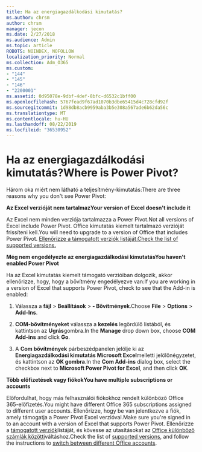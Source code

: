 ```yaml
---
title: Ha az energiagazdálkodási kimutatás?
ms.author: chrsm
author: chrsm
manager: jecon
ms.date: 2/27/2018
ms.audience: Admin
ms.topic: article
ROBOTS: NOINDEX, NOFOLLOW
localization_priority: Normal
ms.collection: Adm_O365
ms.custom:
- "144"
- "145"
- "146"
- "2200001"
ms.assetid: 0d95078e-9dbf-4def-8bfc-d6532c1bff00
ms.openlocfilehash: 5767fead9f67ad1070b3dbe65415d4c728cfd92f
ms.sourcegitcommit: 1d98db8acb9959aba3b5e308a567ade6b62da56c
ms.translationtype: MT
ms.contentlocale: hu-HU
ms.lasthandoff: 08/22/2019
ms.locfileid: "36530952"
---
```

# <a name="where-is-power-pivot"></a><span data-ttu-id="f72db-102">Ha az energiagazdálkodási kimutatás?</span><span class="sxs-lookup"><span data-stu-id="f72db-102">Where is Power Pivot?</span></span>

<span data-ttu-id="f72db-103">Három oka miért nem látható a teljesítmény-kimutatás:</span><span class="sxs-lookup"><span data-stu-id="f72db-103">There are three reasons why you don't see Power Pivot:</span></span>
  
<span data-ttu-id="f72db-104">**Az Excel verzióját nem tartalmaz**</span><span class="sxs-lookup"><span data-stu-id="f72db-104">**Your version of Excel doesn't include it**</span></span>
  
<span data-ttu-id="f72db-105">Az Excel nem minden verziója tartalmazza a Power Pivot.</span><span class="sxs-lookup"><span data-stu-id="f72db-105">Not all versions of Excel include Power Pivot.</span></span> <span data-ttu-id="f72db-106">Office kimutatás kiemelt tartalmazó verzióját frissíteni kell.</span><span class="sxs-lookup"><span data-stu-id="f72db-106">You will need to upgrade to a version of Office that includes Power Pivot.</span></span> [<span data-ttu-id="f72db-107">Ellenőrizze a támogatott verziók listáját.</span><span class="sxs-lookup"><span data-stu-id="f72db-107">Check the list of supported versions.</span></span>](https://support.office.com/article/aa64e217-4b6e-410b-8337-20b87e1c2a4b.aspx)
  
<span data-ttu-id="f72db-108">**Még nem engedélyezte az energiagazdálkodási kimutatás**</span><span class="sxs-lookup"><span data-stu-id="f72db-108">**You haven't enabled Power Pivot**</span></span>
  
<span data-ttu-id="f72db-109">Ha az Excel kimutatás kiemelt támogató verzióiban dolgozik, akkor ellenőrizze, hogy, hogy a bővítmény engedélyezve van:</span><span class="sxs-lookup"><span data-stu-id="f72db-109">If you are working in a version of Excel that supports Power Pivot, check to see that the Add-in is enabled:</span></span>
  
1. <span data-ttu-id="f72db-110">Válassza a **fájl** \> **Beállítások** \> **- Bővítmények**.</span><span class="sxs-lookup"><span data-stu-id="f72db-110">Choose **File** \> **Options** \> **Add-Ins**.</span></span>

2. <span data-ttu-id="f72db-111">**COM-bővítményeket** válassza a **kezelés** legördülő listából, és kattintson az **Ugrás**gombra.</span><span class="sxs-lookup"><span data-stu-id="f72db-111">In the **Manage** drop down box, choose **COM Add-ins** and click **Go**.</span></span>

3. <span data-ttu-id="f72db-112">A **Com bővítmények** párbeszédpanelen jelölje ki az **Energiagazdálkodási kimutatás Microsoft Excel**melletti jelölőnégyzetet, és kattintson az **OK gombra**.</span><span class="sxs-lookup"><span data-stu-id="f72db-112">In the **Com Add-ins** dialog box, select the checkbox next to **Microsoft Power Pivot for Excel**, and then click **OK**.</span></span>

<span data-ttu-id="f72db-113">**Több előfizetések vagy fiókok**</span><span class="sxs-lookup"><span data-stu-id="f72db-113">**You have multiple subscriptions or accounts**</span></span>
  
<span data-ttu-id="f72db-114">Előfordulhat, hogy más felhasználói fiókokhoz rendelt különböző Office 365-előfizetés.</span><span class="sxs-lookup"><span data-stu-id="f72db-114">You might have different Office 365 subscriptions assigned to different user accounts.</span></span> <span data-ttu-id="f72db-115">Ellenőrizze, hogy be van jelentkezve a fiók, amely támogatja a Power Pivot Excel verzióval.</span><span class="sxs-lookup"><span data-stu-id="f72db-115">Make sure you're signed in to an account with a version of Excel that supports Power Pivot.</span></span> <span data-ttu-id="f72db-116">Ellenőrizze a [támogatott verziók](https://support.office.com/article/aa64e217-4b6e-410b-8337-20b87e1c2a4b.aspx)listáját, és kövesse az utasításokat az [Office különböző számlák közötti](https://support.office.com/article/b9582171-fd1f-4284-9846-bdd72bb28426.aspx#BKMK_WebSwitchAccounts)váltáshoz.</span><span class="sxs-lookup"><span data-stu-id="f72db-116">Check the list of [supported versions](https://support.office.com/article/aa64e217-4b6e-410b-8337-20b87e1c2a4b.aspx), and follow the instructions to [switch between different Office accounts](https://support.office.com/article/b9582171-fd1f-4284-9846-bdd72bb28426.aspx#BKMK_WebSwitchAccounts).</span></span>
